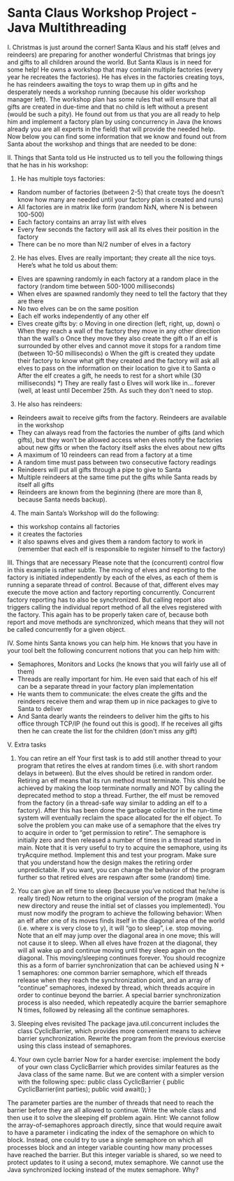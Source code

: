 # Santa Claus Workshop Project - Java Multithreading

I. Christmas is just around the corner! Santa Klaus and his staff (elves and reindeers) are preparing for
another wonderful Christmas that brings joy and gifts to all children around the world.
But Santa Klaus is in need for some help!
He owns a workshop that may contain multiple factories (every year he recreates the factories). He has
elves in the factories creating toys, he has reindeers awaiting the toys to wrap them up in gifts and he
desperately needs a workshop running (because his older workshop manager left). The workshop plan
has some rules that will ensure that all gifts are created in due-time and that no child is left without a
present (would be such a pity).
He found out from us that you are all ready to help him and implement a factory plan by using
concurrency in Java (he knows already you are all experts in the field) that will provide the needed help.
Now below you can find some information that we know and found out from Santa about the workshop
and things that are needed to be done:

II. Things that Santa told us
He instructed us to tell you the following things that he has in his workshop:  

1. He has multiple toys factories:
- Random number of factories (between 2-5) that create toys (he doesn’t know how many are
needed until your factory plan is created and runs)
- All factories are in matrix like form (random NxN, where N is between 100-500)
- Each factory contains an array list with elves
- Every few seconds the factory will ask all its elves their position in the factory
- There can be no more than N/2 number of elves in a factory  

2. He has elves. Elves are really important; they create all the nice toys. Here’s what he told us about
them:
- Elves are spawning randomly in each factory at a random place in the factory (random time
between 500-1000 milliseconds)
- When elves are spawned randomly they need to tell the factory that they are there
- No two elves can be on the same position
- Each elf works independently of any other elf
- Elves create gifts by:
o Moving in one direction (left, right, up, down)
o When they reach a wall of the factory they move in any other direction than the wall’s
o Once they move they also create the gift
o If an elf is surrounded by other elves and cannot move it stops for a random time
(between 10-50 milliseconds)
o When the gift is created they update their factory to know what gift they created and
the factory will ask all elves to pass on the information on their location to give it to
Santa
o After the elf creates a gift, he needs to rest for a short while (30 milliseconds)
*) They are really fast
o Elves will work like in... forever (well, at least until December 25th. As such they don't
need to stop.   

3. He also has reindeers:
- Reindeers await to receive gifts from the factory. Reindeers are available in the workshop
- They can always read from the factories the number of gifts (and which gifts), but they won’t be
allowed access when elves notify the factories about new gifts or when the factory itself asks
the elves about new gifts
- A maximum of 10 reindeers can read from a factory at a time
- A random time must pass between two consecutive factory readings
- Reindeers will put all gifts through a pipe to give to Santa
- Multiple reindeers at the same time put the gifts while Santa reads by itself all gifts
- Reindeers are known from the beginning (there are more than 8, because Santa needs backup).  

4. The main Santa’s Workshop will do the following:
- this workshop contains all factories
- it creates the factories
- it also spawns elves and gives them a random factory to work in (remember that each elf is
responsible to register himself to the factory)

III. Things that are necessary
Please note that the (concurrent) control flow in this example is rather subtle. The moving of elves and
reporting to the factory is initiated independently by each of the elves, as each of them is running a
separate thread of control.
Because of that, different elves may execute the move action and factory reporting concurrently.
Concurrent factory reporting has to also be synchronized.
But calling report also triggers calling the individual report method of all the elves registered with the
factory. This again has to be properly taken care of, because both report and move methods are
synchronized, which means that they will not be called concurrently for a given object.

IV. Some hints
Santa knows you can help him. He knows that you have in your tool belt the following concurrent
notions that you can help him with:
- Semaphores, Monitors and Locks (he knows that you will fairly use all of them)
- Threads are really important for him. He even said that each of his elf can be a separate thread in your
factory plan implementation
- He wants them to communicate: the elves create the gifts and the reindeers receive them and wrap
them up in nice packages to give to Santa to deliver
- And Santa dearly wants the reindeers to deliver him the gifts to his office through TCP/IP (he found out
this is good). If he receives all gifts then he can create the list for the children (don't miss any gift)

V. Extra tasks
1. You can retire an elf
Your first task is to add still another thread to your program that retires the elves at random times (i.e.
with short random delays in between). But the elves should be retired in random order. Retiring an elf
means that its run method must terminate. This should be achieved by making the loop terminate
normally and NOT by calling the deprecated method to stop a thread. Further, the elf must be removed
from the factory (in a thread-safe way similar to adding an elf to a factory). After this has been done the
garbage collector in the run-time system will eventually reclaim the space allocated for the elf object.
To solve the problem you can make use of a semaphore that the elves try to acquire in order to “get
permission to retire”. The semaphore is initially zero and then released a number of times in a thread
started in main. Note that it is very useful to try to acquire the semaphore, using its tryAcquire method.
Implement this and test your program. Make sure that you understand how the design makes the
retiring order unpredictable. If you want, you can change the behavior of the program further so that
retired elves are respawn after some (random) time.   

2. You can give an elf time to sleep (because you’ve noticed that he/she is really tired)
Now return to the original version of the program (make a new directory and reuse the initial set of
classes you implemented).
You must now modify the program to achieve the following behavior: When an elf after one of its moves
finds itself in the diagonal area of the world (i.e. where x is very close to y), it will “go to sleep”, i.e. stop
moving. Note that an elf may jump over the diagonal area in one move; this will not cause it to sleep.
When all elves have frozen at the diagonal, they will all wake up and continue moving until they sleep
again on the diagonal. This moving/sleeping continues forever.
You should recognize this as a form of barrier synchronization that can be achieved using N + 1
semaphores: one common barrier semaphore, which elf threads release when they reach the
synchronization point, and an array of “continue” semaphores, indexed by thread, which threads
acquire in order to continue beyond the barrier.
A special barrier synchronization process is also needed, which repeatedly acquire the barrier
semaphore N times, followed by releasing all the continue semaphores.   

3. Sleeping elves revisited
The package java.util.concurrent includes the class CyclicBarrier, which provides more convenient
means to achieve barrier synchronization. Rewrite the program from the previous exercise using this
class instead of semaphores.   

4. Your own cycle barrier
Now for a harder exercise: implement the body of your own class CyclicBarrier which provides similar
features as the Java class of the same name. But we are content with a simpler version with the
following spec:
public class CyclicBarrier {
public CyclicBarrier(int parties);
public void await();
}  

The parameter parties are the number of threads that need to reach the barrier before they are all
allowed to continue. Write the whole class and then use it to solve the sleeping elf problem again.
Hint: We cannot follow the array-of-semaphores approach directly, since that would require await to
have a parameter i indicating the index of the semaphore on which to block. Instead, one could try to
use a single semaphore on which all processes block and an integer variable counting how many
processes have reached the barrier. But this integer variable is shared, so we need to protect updates to
it using a second, mutex semaphore. We cannot use the Java synchronized locking instead of the mutex
semaphore. Why?
